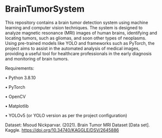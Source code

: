 # BrainTumorSystem

This repository contains a brain tumor detection system using machine learning and computer vision techniques. The system is designed to analyze magnetic resonance (MRI) images of human brains, identifying and locating tumors, such as gliomas, and soon other types of neoplasms. Using pre-trained models like YOLO and frameworks such as PyTorch, the project aims to assist in the automated analysis of medical images, providing a useful tool for healthcare professionals in the early diagnosis and monitoring of brain tumors.


Requirements:

• Python 3.8.10

• PyTorch

• OpenCV

• Matplotlib

• YOLOv5 (or YOLO version as per the project configuration)


Dataset: Msoud Nickparvar. (2021). Brain Tumor MRI Dataset [Data set]. Kaggle. https://doi.org/10.34740/KAGGLE/DSV/2645886
